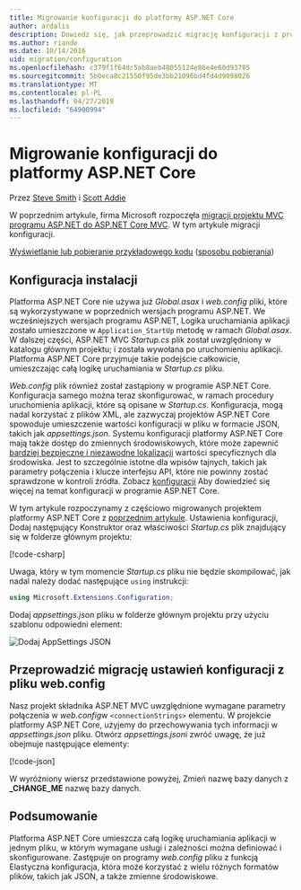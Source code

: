 ```yaml
---
title: Migrowanie konfiguracji do platformy ASP.NET Core
author: ardalis
description: Dowiedz się, jak przeprowadzić migrację konfiguracji z projektu programu ASP.NET MVC do projektu programu ASP.NET Core MVC.
ms.author: riande
ms.date: 10/14/2016
uid: migration/configuration
ms.openlocfilehash: c379f1f64dc5ab8aeb48055124e86e4e60d93785
ms.sourcegitcommit: 5b0eca8c21550f95de3bb21096bd4fd4d9098026
ms.translationtype: MT
ms.contentlocale: pl-PL
ms.lasthandoff: 04/27/2019
ms.locfileid: "64900994"
---
```

# <a name="migrate-configuration-to-aspnet-core"></a>Migrowanie konfiguracji do platformy ASP.NET Core

Przez [Steve Smith](https://ardalis.com/) i [Scott Addie](https://scottaddie.com)

W poprzednim artykule, firma Microsoft rozpoczęła [migracji projektu MVC programu ASP.NET do ASP.NET Core MVC](xref:migration/mvc). W tym artykule migracji konfiguracji.

[Wyświetlanie lub pobieranie przykładowego kodu](https://github.com/aspnet/AspNetCore.Docs/tree/master/aspnetcore/migration/configuration/samples) ([sposobu pobierania](xref:index#how-to-download-a-sample))

## <a name="setup-configuration"></a>Konfiguracja instalacji

Platforma ASP.NET Core nie używa już *Global.asax* i *web.config* pliki, które są wykorzystywane w poprzednich wersjach programu ASP.NET. We wcześniejszych wersjach programu ASP.NET, Logika uruchamiania aplikacji zostało umieszczone w `Application_StartUp` metodę w ramach *Global.asax*. W dalszej części, ASP.NET MVC *Startup.cs* plik został uwzględniony w katalogu głównym projektu; i została wywołana po uruchomieniu aplikacji. Platforma ASP.NET Core przyjmuje takie podejście całkowicie, umieszczając całą logikę uruchamiania w *Startup.cs* pliku.

*Web.config* plik również został zastąpiony w programie ASP.NET Core. Konfiguracja samego można teraz skonfigurować, w ramach procedury uruchomienia aplikacji, które są opisane w *Startup.cs*. Konfiguracja, mogą nadal korzystać z plików XML, ale zazwyczaj projektów ASP.NET Core spowoduje umieszczenie wartości konfiguracji w pliku w formacie JSON, takich jak *appsettings.json*. Systemu konfiguracji platformy ASP.NET Core mają także dostęp do zmiennych środowiskowych, które może zapewnić [bardziej bezpieczne i niezawodne lokalizacji](xref:security/app-secrets) wartości specyficznych dla środowiska. Jest to szczególnie istotne dla wpisów tajnych, takich jak parametry połączenia i klucze interfejsu API, które nie powinny zostać sprawdzone w kontroli źródła. Zobacz [konfiguracji](xref:fundamentals/configuration/index) Aby dowiedzieć się więcej na temat konfiguracji w programie ASP.NET Core.

W tym artykule rozpoczynamy z częściowo migrowanych projektem platformy ASP.NET Core z [poprzednim artykule](xref:migration/mvc). Ustawienia konfiguracji, Dodaj następujący Konstruktor oraz właściwości *Startup.cs* plik znajdujący się w folderze głównym projektu:

[!code-csharp[](configuration/samples/WebApp1/src/WebApp1/Startup.cs?range=11-16)]

Uwaga, który w tym momencie *Startup.cs* pliku nie będzie skompilować, jak nadal należy dodać następujące `using` instrukcji:

```csharp
using Microsoft.Extensions.Configuration;
```

Dodaj *appsettings.json* pliku w folderze głównym projektu przy użyciu szablonu odpowiedni element:

![Dodaj AppSettings JSON](configuration/_static/add-appsettings-json.png)

## <a name="migrate-configuration-settings-from-webconfig"></a>Przeprowadzić migrację ustawień konfiguracji z pliku web.config

Nasz projekt składnika ASP.NET MVC uwzględnione wymagane parametry połączenia w *web.config*w `<connectionStrings>` elementu. W projekcie platformy ASP.NET Core, użyjemy do przechowywania tych informacji w *appsettings.json* pliku. Otwórz *appsettings.json*i zwróć uwagę, że już obejmuje następujące elementy:

[!code-json[](../migration/configuration/samples/WebApp1/src/WebApp1/appsettings.json?highlight=4)]

W wyróżniony wiersz przedstawione powyżej, Zmień nazwę bazy danych z **_CHANGE_ME** nazwę bazy danych.

## <a name="summary"></a>Podsumowanie

Platforma ASP.NET Core umieszcza całą logikę uruchamiania aplikacji w jednym pliku, w którym wymagane usługi i zależności można definiować i skonfigurowane. Zastępuje on programy *web.config* pliku z funkcją Elastyczna konfiguracja, która może korzystać z wielu różnych formatów plików, takich jak JSON, a także zmienne środowiskowe.
